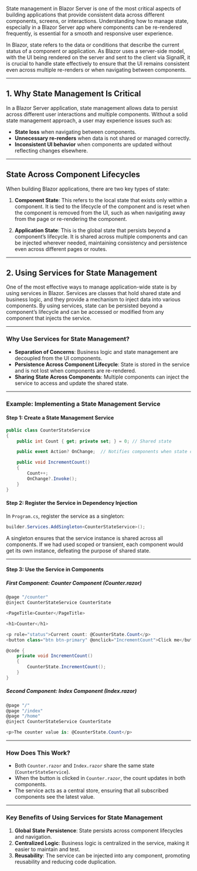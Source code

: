 State management in Blazor Server is one of the most critical aspects of building applications that provide consistent data across different components, screens, or interactions. Understanding how to manage state, especially in a Blazor Server app where components can be re-rendered frequently, is essential for a smooth and responsive user experience.

In Blazor, state refers to the data or conditions that describe the current status of a component or application. As Blazor uses a server-side model, with the UI being rendered on the server and sent to the client via SignalR, it is crucial to handle state effectively to ensure that the UI remains consistent even across multiple re-renders or when navigating between components.

---
## 1. Why State Management Is Critical

In a Blazor Server application, state management allows data to persist across different user interactions and multiple components. Without a solid state management approach, a user may experience issues such as:

- **State loss** when navigating between components.
- **Unnecessary re-renders** when data is not shared or managed correctly.
- **Inconsistent UI behavior** when components are updated without reflecting changes elsewhere.

---
## State Across Component Lifecycles

When building Blazor applications, there are two key types of state:

1. **Component State**: This refers to the local state that exists only within a component. It is tied to the lifecycle of the component and is reset when the component is removed from the UI, such as when navigating away from the page or re-rendering the component.

2. **Application State**: This is the global state that persists beyond a component’s lifecycle. It is shared across multiple components and can be injected wherever needed, maintaining consistency and persistence even across different pages or routes.

---
## 2. Using Services for State Management

One of the most effective ways to manage application-wide state is by using services in Blazor. Services are classes that hold shared state and business logic, and they provide a mechanism to inject data into various components. By using services, state can be persisted beyond a component’s lifecycle and can be accessed or modified from any component that injects the service.

---
### Why Use Services for State Management?

- **Separation of Concerns**: Business logic and state management are decoupled from the UI components.
- **Persistence Across Component Lifecycle**: State is stored in the service and is not lost when components are re-rendered.
- **Sharing State Across Components**: Multiple components can inject the service to access and update the shared state.

---
### Example: Implementing a State Management Service

#### Step 1: Create a State Management Service

```csharp
public class CounterStateService
{
    public int Count { get; private set; } = 0; // Shared state

    public event Action? OnChange;  // Notifies components when state changes

    public void IncrementCount()
    {
        Count++;
        OnChange?.Invoke();
    }
}
```

#### Step 2: Register the Service in Dependency Injection

In `Program.cs`, register the service as a singleton:

```csharp
builder.Services.AddSingleton<CounterStateService>();
```

A singleton ensures that the service instance is shared across all components. If we had used scoped or transient, each component would get its own instance, defeating the purpose of shared state.

---
#### Step 3: Use the Service in Components

##### First Component: Counter Component (Counter.razor)

```c#
@page "/counter"
@inject CounterStateService CounterState

<PageTitle>Counter</PageTitle>

<h1>Counter</h1>

<p role="status">Current count: @CounterState.Count</p>
<button class="btn btn-primary" @onclick="IncrementCount">Click me</button>

@code {
    private void IncrementCount()
    {
        CounterState.IncrementCount();
    }
}
```

##### Second Component: Index Component (Index.razor)

```c#
@page "/"
@page "/index"
@page "/home"
@inject CounterStateService CounterState

<p>The counter value is: @CounterState.Count</p>
```

---
### How Does This Work?

- Both `Counter.razor` and `Index.razor` share the same state (`CounterStateService`).
- When the button is clicked in `Counter.razor`, the count updates in both components.
- The service acts as a central store, ensuring that all subscribed components see the latest value.

---
### Key Benefits of Using Services for State Management

1. **Global State Persistence**: State persists across component lifecycles and navigation.
2. **Centralized Logic**: Business logic is centralized in the service, making it easier to maintain and test.
3. **Reusability**: The service can be injected into any component, promoting reusability and reducing code duplication.